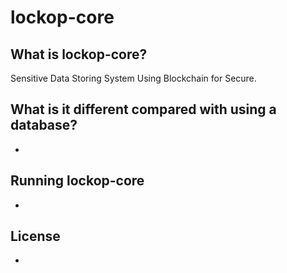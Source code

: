 lockop-core
=====

## What is lockop-core? ##

Sensitive Data Storing System Using Blockchain for Secure.

## What is it different compared with using a database? ##

-

## Running lockop-core ##

-

## License ##

-